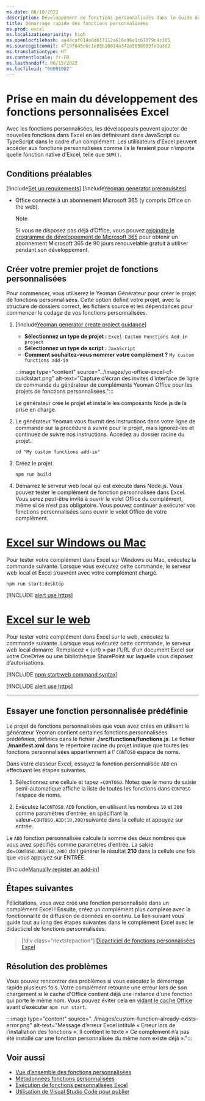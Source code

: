 ```yaml
---
ms.date: 06/10/2022
description: Développement de fonctions personnalisées dans le Guide de démarrage rapide d’Excel.
title: Démarrage rapide des fonctions personnalisées
ms.prod: excel
ms.localizationpriority: high
ms.openlocfilehash: aa44caf014a6d617112a616e96e1c67079c4c385
ms.sourcegitcommit: 4f19f645c6c1e85b16014a342e5058989fe9a3d2
ms.translationtype: HT
ms.contentlocale: fr-FR
ms.lasthandoff: 06/15/2022
ms.locfileid: "66091082"
---
```

# <a name="get-started-developing-excel-custom-functions"></a>Prise en main du développement des fonctions personnalisées Excel

Avec les fonctions personnalisées, les développeurs peuvent ajouter de nouvelles fonctions dans Excel en les définissant dans JavaScript ou TypeScript dans le cadre d’un complément. Les utilisateurs d’Excel peuvent accéder aux fonctions personnalisées comme ils le feraient pour n’importe quelle fonction native d’Excel, telle que `SUM()`.

## <a name="prerequisites"></a>Conditions préalables

[!include[Set up requirements](../includes/set-up-dev-environment-beforehand.md)]
[!include[Yeoman generator prerequisites](../includes/quickstart-yo-prerequisites.md)]

- Office connecté à un abonnement Microsoft 365 (y compris Office on the web).

  > [!NOTE]
  > Si vous ne disposez pas déjà d’Office, vous pouvez [ rejoindre le programme de développement de Microsoft 365](https://developer.microsoft.com/office/dev-program) pour obtenir un abonnement Microsoft 365 de 90 jours renouvelable gratuit à utiliser pendant son développement.

## <a name="build-your-first-custom-functions-project"></a>Créer votre premier projet de fonctions personnalisées

Pour commencer, vous utiliserez le Yeoman Générateur pour créer le projet de fonctions personnalisées. Cette option définit votre projet, avec la structure de dossiers correct, les fichiers source et les dépendances pour commencer le codage de vos fonctions personnalisées.

1. [!include[Yeoman generator create project guidance](../includes/yo-office-command-guidance.md)]

    - **Sélectionnez un type de projet :** `Excel Custom Functions Add-in project`
    - **Sélectionnez un type de script :** `JavaScript`
    - **Comment souhaitez-vous nommer votre complément ?** `My custom functions add-in`

    :::image type="content" source="../images/yo-office-excel-cf-quickstart.png" alt-text="Capture d’écran des invites d’interface de ligne de commande du générateur de compléments Yeoman Office pour les projets de fonctions personnalisées.":::

    Le générateur crée le projet et installe les composants Node.js de la prise en charge.

1. Le générateur Yeoman vous fournit des instructions dans votre ligne de commande sur la procédure à suivre pour le projet, mais ignorez-les et continuez de suivre nos instructions. Accédez au dossier racine du projet.

    ```command&nbsp;line
    cd "My custom functions add-in"
    ```

1. Créez le projet.

    ```command&nbsp;line
    npm run build
    ```

1. Démarrez le serveur web local qui est exécuté dans Node.js. Vous pouvez tester le complément de fonction personnalisée dans Excel. Vous serez peut-être invité à ouvrir le volet Office du complément, même si ce n’est pas obligatoire. Vous pouvez continuer à exécuter vos fonctions personnalisées sans ouvrir le volet Office de votre complément.

# <a name="excel-on-windows-or-mac"></a>[Excel sur Windows ou Mac](#tab/excel-windows)

Pour tester votre complément dans Excel sur Windows ou Mac, exécutez la commande suivante. Lorsque vous exécutez cette commande, le serveur web local et Excel s’ouvrent avec votre complément chargé.

```command&nbsp;line
npm run start:desktop
```

[!INCLUDE [alert use https](../includes/alert-use-https.md)]

# <a name="excel-on-the-web"></a>[Excel sur le web](#tab/excel-online)

Pour tester votre complément dans Excel sur le web, exécutez la commande suivante. Lorsque vous exécutez cette commande, le serveur web local démarre. Remplacez « {url} » par l’URL d’un document Excel sur votre OneDrive ou une bibliothèque SharePoint sur laquelle vous disposez d’autorisations.

[!INCLUDE [npm start:web command syntax](../includes/start-web-sideload-instructions.md)]

[!INCLUDE [alert use https](../includes/alert-use-https.md)]

---

## <a name="try-out-a-prebuilt-custom-function"></a>Essayer une fonction personnalisée prédéfinie

Le projet de fonctions personnalisées que vous avez crées en utilisant le générateur Yeoman contient certaines fonctions personnalisées prédéfinies, définies dans le fichier **./src/functions/functions.js**. Le fichier **./manifest.xml** dans le répertoire racine du projet indique que toutes les fonctions personnalisées appartiennent à l’ `CONTOSO` espace de noms.

Dans votre classeur Excel, essayez la fonction personnalisée `ADD` en effectuant les étapes suivantes.

1. Sélectionnez une cellule et tapez `=CONTOSO`. Notez que le menu de saisie semi-automatique affiche la liste de toutes les fonctions dans `CONTOSO` l'espace de noms.

1. Exécutez la`CONTOSO.ADD` fonction, en utilisant les nombres `10` et `200` comme paramètres d’entrée, en spécifiant la valeur`=CONTOSO.ADD(10,200)`suivante dans la cellule et appuyez sur entrée.

Le `ADD` fonction personnalisée calcule la somme des deux nombres que vous avez spécifiés comme paramètres d’entrée. La saisie de`=CONTOSO.ADD(10,200)` doit générer le résultat **210** dans la cellule une fois que vous appuyez sur ENTRÉE.

[!include[Manually register an add-in](../includes/excel-custom-functions-manually-register.md)]

## <a name="next-steps"></a>Étapes suivantes

Félicitations, vous avez créé une fonction personnalisée dans un complément Excel ! Ensuite, créez un complément plus complexe avec la fonctionnalité de diffusion de données en continu. Le lien suivant vous guide tout au long des étapes suivantes dans le complément Excel avec le didacticiel de fonctions personnalisées.

> [!div class="nextstepaction"]
> [Didacticiel de fonctions personnalisées Excel](../tutorials/excel-tutorial-create-custom-functions.md#create-a-custom-function-that-requests-data-from-the-web)

## <a name="troubleshooting"></a>Résolution des problèmes

Vous pouvez rencontrer des problèmes si vous exécutez le démarrage rapide plusieurs fois. Votre complément retourne une erreur lors de son chargement si le cache d'Office contient déjà une instance d'une fonction qui porte le même nom. Vous pouvez éviter cela en [vidant le cache Office ](../testing/clear-cache.md) avant d’exécuter `npm run start`.

:::image type="content" source="../images/custom-function-already-exists-error.png" alt-text="Message d’erreur Excel intitulé « Erreur lors de l’installation des fonctions ». Il contient le texte « Ce complément n’a pas été installé car une fonction personnalisée du même nom existe déjà ».":::

## <a name="see-also"></a>Voir aussi

- [Vue d’ensemble des fonctions personnalisées](../excel/custom-functions-overview.md)
- [Métadonnées fonctions personnalisées](../excel/custom-functions-json.md)
- [Exécution de fonctions personnalisées Excel](../excel/custom-functions-runtime.md)
- [Utilisation de Visual Studio Code pour publier](../publish/publish-add-in-vs-code.md#using-visual-studio-code-to-publish)
